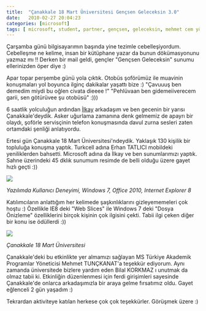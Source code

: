 ```yaml
---
title:  "Çanakkale 18 Mart Üniversitesi Gençsen Geleceksin 3.0"
date:   2010-02-27 20:04:23
categories: [microsoft]
tags: [ microsoft, student, partner, gençsen, geleceksin, mehmet cem yücel, mehmet, cem, yücel, yucel, çanakkale, 18 mart, üniversite]
---
```



Çarşamba günü bilgisayarımın başında yine tezimle cebelleşiyordum. Cebelleşme ne kelime, insan bir kütüphane yazar da bunun dökümasyonunu yazmaz mı !! Derken bir mail geldi, gençler "Gençsen Geleceksin" sunumu ellerinizden öper diye :)

  

Apar topar perşembe günü yola çıktık. Otobüs şoförümüz ile muavinin konuşmaları yol boyunca ilginç dakikalar yaşattı bize :) "Çavuuuş ben demedim miydi bu oğlen civata dieeee !" "Pehlüvaan ben gidemeiiverecem garii, sen götürüvee şu otobüsü" :)))

  

6 saatlik yolculuğun ardından  [İlkay](http://www.ilkayilknur.com/)  arkadaşım ve ben gecenin bir yarısı Çanakkale'deydik. Asker uğurlama zamanına denk gelmemiz de apayrı bir olaydı, şoförle servisçinin telefon konuşmasında davul zurna sesleri zaten ortamdaki şenliği anlatıyordu.

  

Ertesi gün Çanakkale 18 Mart Üniversitesi'ndeydik. Yaklaşık 130 kişilik bir topluluğa konuşma yaptık. Turkcell adına Erhan TATLICI mobildeki yeniliklerden bahsetti. Microsoft adına da İlkay ve ben sunumlarımızı yaptık. Sahne üzerindeki 45 dklık sunumum resimde de belli olduğu üzere gayet hızlı geçti :))

  

[![](http://4.bp.blogspot.com/_-PvBeE2cwcg/S4kZ8toe7rI/AAAAAAAAAKE/Ff-iv0a9w_I/s640/Cem_Sahne.JPG)](http://4.bp.blogspot.com/_-PvBeE2cwcg/S4kZ8toe7rI/AAAAAAAAAKE/Ff-iv0a9w_I/s1600-h/Cem_Sahne.JPG)

  

_Yazılımda Kullanıcı Deneyimi, Windows 7, Office 2010, Internet Explorer 8_

  

Katılımcıların anlattığım her kelimede şaşkınlıklarını gizleyememeleri çok hoştu :) Özellikle IE8 deki "Web Slices" ile Windows 7 deki "Dosya Önizleme" özelliklerini birçok kişinin çok ilgisini çekti. Tabii ilgi çeken diğer bir konu ise ödüllerdi :))

  

[![](http://2.bp.blogspot.com/_-PvBeE2cwcg/S4kcw7wLJtI/AAAAAAAAAKM/oFyofxaRyCo/s640/Toplu_Fotograf.JPG)](http://2.bp.blogspot.com/_-PvBeE2cwcg/S4kcw7wLJtI/AAAAAAAAAKM/oFyofxaRyCo/s1600-h/Toplu_Fotograf.JPG)

  

_Çanakkale 18 Mart Üniversitesi_

  

Çanakkale'deki bu etkinlikte yer almamızı sağlayan MS Türkiye Akademik Programlar Yöneticisi Mehmet TUNÇKANAT'a teşekkür ediyorum. Aynı zamanda üniversitede bizlere yardım eden  Bilal KORKMAZ  ı unutmak da olmaz tabii ki. Etkinliğin düzenlenmesi için ferdi girişimleri sayesinde Çanakkale'de onlarca arkadaşımızla bir araya gelme fırsatımız oldu. Gayet eğlenceli 2 gün yaşadım :)

  

Tekrardan aktiviteye katılan herkese çok çok teşekkürler. Görüşmek üzere :)